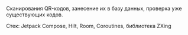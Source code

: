 Сканирования QR-кодов, занесение их в базу данных, проверка уже существующих кодов.

Стек: Jetpack Compose, Hilt, Room, Coroutines, библиотека ZXing
